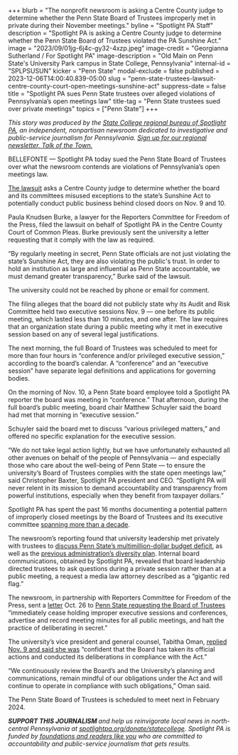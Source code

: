 +++
blurb = "The nonprofit newsroom is asking a Centre County judge to determine whether the Penn State Board of Trustees improperly met in private during their November meetings."
byline = "Spotlight PA Staff"
description = "Spotlight PA is asking a Centre County judge to determine whether the Penn State Board of Trustees violated the PA Sunshine Act."
image = "2023/09/01jg-6j4c-gy32-4xzp.jpeg"
image-credit = "Georgianna Sutherland / For Spotlight PA"
image-description = "Old Main on Penn State's University Park campus in State College, Pennsylvania"
internal-id = "SPLPSUSUN"
kicker = "Penn State"
modal-exclude = false
published = 2023-12-06T14:00:40.839-05:00
slug = "penn-state-trustees-lawsuit-centre-county-court-open-meetings-sunshine-act"
suppress-date = false
title = "Spotlight PA sues Penn State trustees over alleged violations of Pennsylvania’s open meetings law"
title-tag = "Penn State trustees sued over private meetings"
topics = ["Penn State"]
+++

<em>This story was produced by the </em><a href="https://www.spotlightpa.org/statecollege"><em>State College regional bureau of Spotlight PA</em></a><em>, an independent, nonpartisan newsroom dedicated to investigative and public-service journalism for Pennsylvania. </em><a href="https://www.spotlightpa.org/newsletters/talkofthetown"><em>Sign up for our regional newsletter, Talk of the Town.</em></a>

BELLEFONTE — Spotlight PA today sued the Penn State Board of Trustees over what the newsroom contends are violations of Pennsylvania’s open meetings law.

<a href="https://files.data.spotlightpa.org/uploads/01jq/1fzb/spotlight-pa-v-psu-board-of-trustees.pdf">The lawsuit</a> asks a Centre County judge to determine whether the board and its committees misused exceptions to the state’s Sunshine Act to potentially conduct public business behind closed doors on Nov. 9 and 10.

Paula Knudsen Burke, a lawyer for the Reporters Committee for Freedom of the Press, filed the lawsuit on behalf of Spotlight PA in the Centre County Court of Common Pleas. Burke previously sent the university a letter requesting that it comply with the law as required.

“By regularly meeting in secret, Penn State officials are not just violating the state’s Sunshine Act, they are also violating the public&#39;s trust. In order to hold an institution as large and influential as Penn State accountable, we must demand greater transparency,” Burke said of the lawsuit.

The university could not be reached by phone or email for comment.

<script src="https://www.spotlightpa.org/embed.js" async></script><div data-spl-embed-version="1" data-spl-src="https://www.spotlightpa.org/embeds/newsletter/?cta=Sign%20up%20for%20our%20new%20regional%20newsletter%2C%20%3Cb%3ETalk%20of%20the%20Town%3C%2Fb%3E%2C%20and%20get%20all%20the%20news%20and%20notes%20from%20State%20College%20and%20north-central%20PA.&button=Sign%20Up%20Now&preselect=state_college&eyebrow=DON'T%20MISS%20A%20BEAT"></div>

The filing alleges that the board did not publicly state why its Audit and Risk Committee held two executive sessions Nov. 9 — one before its public meeting, which lasted less than 10 minutes, and one after. The law requires that an organization state during a public meeting why it met in executive session based on any of several legal justifications.

The next morning, the full Board of Trustees was scheduled to meet for more than four hours in “conference and/or privileged executive session,” according to the board’s calendar. A “conference” and an “executive session” have separate legal definitions and applications for governing bodies.

On the morning of Nov. 10, a Penn State board employee told a Spotlight PA reporter the board was meeting in “conference.” That afternoon, during the full board’s public meeting, board chair Matthew Schuyler said the board had met that morning in “executive session.”

Schuyler said the board met to discuss “various privileged matters,” and offered no specific explanation for the executive session.

“We do not take legal action lightly, but we have unfortunately exhausted all other avenues on behalf of the people of Pennsylvania — and especially those who care about the well-being of Penn State — to ensure the university’s Board of Trustees complies with the state open meetings law,” said Christopher Baxter, Spotlight PA president and CEO. “Spotlight PA will never relent in its mission to demand accountability and transparency from powerful institutions, especially when they benefit from taxpayer dollars.”

Spotlight PA has spent the past 16 months documenting a potential pattern of improperly closed meetings by the Board of Trustees and its executive committee <a href="https://www.spotlightpa.org/statecollege/2022/09/penn-state-board-of-trustees-sunshine-act-public-meetings/">spanning more than a decade</a>.

The newsroom’s reporting found that university leadership met privately with trustees to <a href="https://www.spotlightpa.org/statecollege/2023/05/penn-state-budget-deficit-trustees-sunshine-act/">discuss Penn State’s multimillion-dollar budget deficit</a>, as well as the <a href="https://www.spotlightpa.org/statecollege/2022/12/penn-state-trustee-secret-meeting-barron-diversity/">previous administration’s diversity plan</a>. Internal board communications, obtained by Spotlight PA, revealed that board leadership directed trustees to ask questions during a private session rather than at a public meeting, a request a media law attorney described as a “gigantic red flag.”

The newsroom, in partnership with Reporters Committee for Freedom of the Press, sent a <a href="https://files.data.spotlightpa.org/uploads/01jk/zgc5/10.26.23-psu-ltr.pdf">letter</a> Oct. 26 to <a href="https://www.spotlightpa.org/statecollege/2023/10/penn-state-board-trustees-open-meetings-spotlight-pennsylvania/">Penn State requesting the Board of Trustees</a> “immediately cease holding improper executive sessions and conferences, advertise and record meeting minutes for all public meetings, and halt the practice of deliberating in secret.”

The university’s vice president and general counsel, Tabitha Oman, <a href="https://files.data.spotlightpa.org/uploads/01jq/1e3m/2023.11.09-to-letter-to-reporters-committee.pdf">replied Nov. 9 and said she was</a> “confident that the Board has taken its official actions and conducted its deliberations in compliance with the Act.”

“We continuously review the Board’s and the University’s planning and communications, remain mindful of our obligations under the Act and will continue to operate in compliance with such obligations,” Oman said.

The Penn State Board of Trustees is scheduled to meet next in February 2024.

<script src="https://www.spotlightpa.org/embed.js" async></script><div data-spl-embed-version="1" data-spl-src="https://www.spotlightpa.org/embeds/donate/"></div>

<strong><em>SUPPORT THIS JOURNALISM </em></strong><em>and help us reinvigorate local news in north-central Pennsylvania at </em><a href="http://spotlightpa.org/donate/statecollege"><em>spotlightpa.org/donate/statecollege</em></a><em>. Spotlight PA is funded by </em><a href="https://www.spotlightpa.org/support"><em>foundations and readers like you</em></a><em> who are committed to accountability and public-service journalism that gets results.</em>

